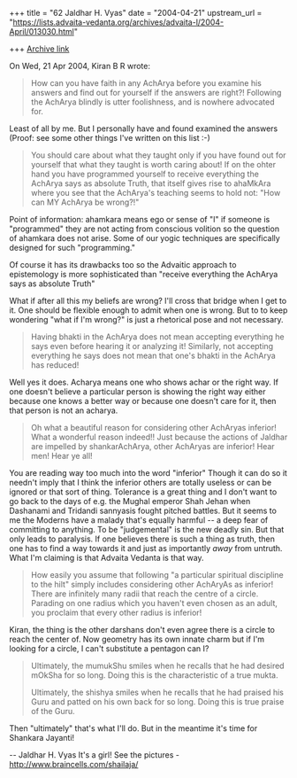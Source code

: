 +++
title = "62 Jaldhar H. Vyas"
date = "2004-04-21"
upstream_url = "https://lists.advaita-vedanta.org/archives/advaita-l/2004-April/013030.html"

+++
[Archive link](https://lists.advaita-vedanta.org/archives/advaita-l/2004-April/013030.html)

On Wed, 21 Apr 2004, Kiran B R wrote:

> How can you have faith in any AchArya before you
> examine his answers and find out for yourself if the
> answers are right?! Following the AchArya blindly is
> utter foolishness, and is nowhere advocated for.
>

Least of all by me.  But I personally have and found examined the answers
(Proof: see some other things I've written on this list :-)

> You should care about what they taught only if you have found out for
> yourself that what they taught is worth caring about! If on the ohter
> hand you have programmed yourself to receive everything the AchArya says
> as absolute Truth, that itself gives rise to ahaMkAra where you see that
> the AchArya's teaching seems to hold not: "How can MY AchArya be
> wrong?!"
>

Point of information: ahamkara means ego or sense of "I" if someone is
"programmed" they are not acting from conscious volition so the question
of ahamkara does not arise.  Some of our yogic techniques are specifically
designed for such "programming."

Of course it has its drawbacks too so the Advaitic approach to
epistemology is more sophisticated than "receive everything the AchArya
says as absolute Truth"

What if after all this my beliefs are wrong?  I'll cross that bridge when
I get to it.  One should be flexible enough to admit when one is wrong.
But to to keep wondering "what if I'm wrong?" is just a rhetorical pose
and not necessary.

> Having bhakti in the AchArya does not mean accepting everything he says
> even before hearing it or analyzing it! Similarly, not accepting
> everything he says does not mean that one's bhakti in the AchArya has
> reduced!

Well yes it does.  Acharya means one who shows achar or the right way.  If
one doesn't believe a particular person is showing the right way either
because one knows a better way or because one doesn't care for it, then
that person is not an acharya.

> Oh what a beautiful reason for considering other
> AchAryas inferior! What a wonderful reason indeed!!
> Just because the actions of Jaldhar are impelled by
> shankarAchArya, other AchAryas are inferior! Hear men!
> Hear ye all!
>

You are reading way too much into the word "inferior" Though it can do so
it needn't imply that I think the inferior others are totally useless or
can be ignored or that sort of thing.  Tolerance is a great thing and I
don't want to go back to the days of e.g. the Mughal emperor Shah Jehan
when Dashanami and Tridandi sannyasis fought pitched battles.  But it
seems to me the Moderns have a malady that's equally harmful -- a deep
fear of committing to anything.  To be "judgemental" is the new deadly
sin.  But that only leads to paralysis.  If one believes there is such a
thing as truth, then one has to find a way towards it and just as
importantly *away* from untruth.  What I'm claiming is that Advaita
Vedanta is that way.

>
> How easily you assume that following "a particular spiritual discipline
> to the hilt" simply includes considering other AchAryAs as inferior!
> There are infinitely many radii that reach the centre of a circle.
> Parading on one radius which you haven't even chosen as an adult, you
> proclaim that every other radius is inferior!
>

Kiran, the thing is the other darshans don't even agree there is a circle
to reach the center of.  Now geometry has its own innate charm but if I'm
looking for a circle, I can't substitute a pentagon can I?

>
> Ultimately, the mumukShu smiles when he recalls that
> he had desired mOkSha for so long. Doing this is the
> characteristic of a true mukta.
>
> Ultimately, the shishya smiles when he recalls that he
> had praised his Guru and patted on his own back for so
> long. Doing this is true praise of the Guru.
>

Then "ultimately" that's what I'll do.  But in the meantime it's time for
Shankara Jayanti!

-- 
Jaldhar H. Vyas <jaldhar at braincells.com>
It's a girl! See the pictures - http://www.braincells.com/shailaja/

